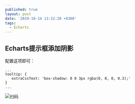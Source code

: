 ```yaml
---
published: true
layout: post
date: '2019-10-14 13:32:20 +0300'
tags:
  - Echarts
---
```

## Echarts提示框添加阴影

配置这项即可：

```
...
tooltip: {
   extraCssText: 'box-shadow: 0 0 3px rgba(0, 0, 0, 0.3);'
}
...
```
![扫码]({{site.baseurl}}/assets/img/demo/201910/2019-10-14_00001.png)